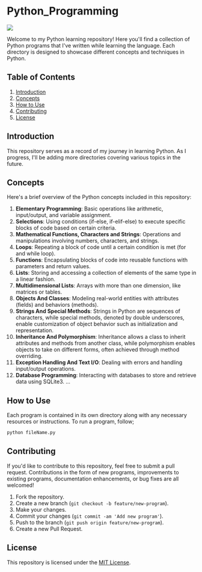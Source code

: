 # Python_Programming
![](https://www.google.com/url?sa=i&url=https%3A%2F%2Fwww.pxfuel.com%2Fen%2Fdesktop-wallpaper-jjqbn&psig=AOvVaw0MP2zqMhk-N0wItoF54q6k&ust=1708897472117000&source=images&cd=vfe&opi=89978449&ved=0CBEQjRxqFwoTCJjq_4byxYQDFQAAAAAdAAAAABAD)

Welcome to my Python learning repository! Here you'll find a collection of Python programs that I've written while learning the language. Each directory is designed to showcase different concepts and techniques in Python.

## Table of Contents

1. [Introduction](#introduction)
2. [Concepts](#concepts)
3. [How to Use](#how-to-use)
4. [Contributing](#contributing)
5. [License](#license)

## Introduction

This repository serves as a record of my journey in learning Python. As I progress, I'll be adding more directories covering various topics in the future.

## Concepts

Here's a brief overview of the Python concepts included in this repository:

1. **Elementary Programming**: Basic operations like arithmetic, input/output, and variable assignment.
2. **Selections**: Using conditions (if-else, if-elif-else) to execute specific blocks of code based on certain criteria.
3. **Mathematical Functions, Characters and Strings**:  Operations and manipulations involving numbers, characters, and strings.
4. **Loops**: Repeating a block of code until a certain condition is met (for and while loop).
5. **Functions**: Encapsulating blocks of code into reusable functions with parameters and return values.
6. **Lists**: Storing and accessing a collection of elements of the same type in a linear fashion.
7. **Multidimensional Lists**: Arrays with more than one dimension, like matrices or tables.
8. **Objects And Classes**: Modeling real-world entities with attributes (fields) and behaviors (methods).
9. **Strings And Special Methods**: Strings in Python are sequences of characters, while special methods, denoted by double underscores, enable customization of object behavior such as initialization and representation.
10. **Inheritance And Polymorphism**: Inheritance allows a class to inherit attributes and methods from another class, while polymorphism enables objects to take on different forms, often achieved through method overriding.
11. **Exception Handling And Text I/O**: Dealing with errors and handling input/output operations.
12. **Database Programming**: Interacting with databases to store and retrieve data using SQLite3.
   ...
   
## How to Use

Each program is contained in its own directory along with any necessary resources or instructions. To run a program, follow;
```bash
python fileName.py
```

## Contributing

If you'd like to contribute to this repository, feel free to submit a pull request. Contributions in the form of new programs, improvements to existing programs, documentation enhancements, or bug fixes are all welcomed!

1. Fork the repository.
2. Create a new branch (`git checkout -b feature/new-program`).
3. Make your changes.
4. Commit your changes (`git commit -am 'Add new program'`).
5. Push to the branch (`git push origin feature/new-program`).
6. Create a new Pull Request.

## License

This repository is licensed under the [MIT License](LICENSE).
